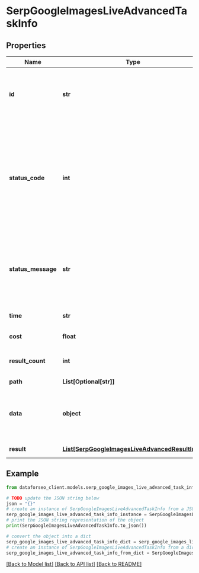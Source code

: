# SerpGoogleImagesLiveAdvancedTaskInfo


## Properties

Name | Type | Description | Notes
------------ | ------------- | ------------- | -------------
**id** | **str** | task identifier unique task identifier in our system in the UUID format | [optional] 
**status_code** | **int** | status code of the task generated by DataForSEO, can be within the following range: 10000-60000 you can find the full list of the response codes here | [optional] 
**status_message** | **str** | informational message of the task you can find the full list of general informational messages here | [optional] 
**time** | **str** | execution time, seconds | [optional] 
**cost** | **float** | total tasks cost, USD | [optional] 
**result_count** | **int** | number of elements in the result array | [optional] 
**path** | **List[Optional[str]]** | URL path | [optional] 
**data** | **object** | contains the same parameters that you specified in the POST request | [optional] 
**result** | [**List[SerpGoogleImagesLiveAdvancedResultInfo]**](SerpGoogleImagesLiveAdvancedResultInfo.md) | array of results | [optional] 

## Example

```python
from dataforseo_client.models.serp_google_images_live_advanced_task_info import SerpGoogleImagesLiveAdvancedTaskInfo

# TODO update the JSON string below
json = "{}"
# create an instance of SerpGoogleImagesLiveAdvancedTaskInfo from a JSON string
serp_google_images_live_advanced_task_info_instance = SerpGoogleImagesLiveAdvancedTaskInfo.from_json(json)
# print the JSON string representation of the object
print(SerpGoogleImagesLiveAdvancedTaskInfo.to_json())

# convert the object into a dict
serp_google_images_live_advanced_task_info_dict = serp_google_images_live_advanced_task_info_instance.to_dict()
# create an instance of SerpGoogleImagesLiveAdvancedTaskInfo from a dict
serp_google_images_live_advanced_task_info_from_dict = SerpGoogleImagesLiveAdvancedTaskInfo.from_dict(serp_google_images_live_advanced_task_info_dict)
```
[[Back to Model list]](../README.md#documentation-for-models) [[Back to API list]](../README.md#documentation-for-api-endpoints) [[Back to README]](../README.md)


